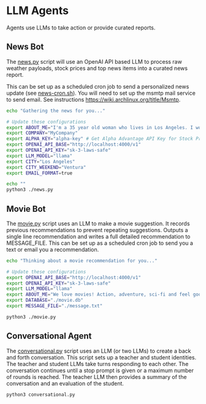 # LLM Agents

Agents use LLMs to take action or provide curated reports.

## News Bot

The [news.py](news.py) script will use an OpenAI API based LLM to process raw weather payloads, stock prices and top news items into a curated news report. 

This can be set up as a scheduled cron job to send a personalized news update (see [news-cron.sh](news-cron.sh)). You will need to set up the msmtp mail service to send email. See instructions https://wiki.archlinux.org/title/Msmtp.

```bash
echo "Gathering the news for you..."

# Update these configurations
export ABOUT_ME="I'm a 35 year old woman who lives in Los Angeles. I work at Acme in technology and AI. I have 2 boys."
export COMPANY="MyCompany"
export ALPHA_KEY="alpha-key" # Get Alpha Advantage API Key for Stock Prices - https://www.alphavantage.co/
export OPENAI_API_BASE="http://localhost:4000/v1"
export OPENAI_API_KEY="sk-3-laws-safe"
export LLM_MODEL="llama"
export CITY="Los Angeles"
export CITY_WEEKEND="Ventura"
export EMAIL_FORMAT=true

echo ""
python3 ./news.py
```

## Movie Bot

The [movie.py](movie.py) script uses an LLM to make a movie suggestion. It records previous recommendations to prevent repeating suggestions. Outputs a single line recommendation and writes a full detailed recommendation to MESSAGE_FILE. This can be set up as a scheduled cron job to send you a text or email you a recommendation.

```bash
echo "Thinking about a movie recommendation for you..."

# Update these configurations
export OPENAI_API_BASE="http://localhost:4000/v1"
export OPENAI_API_KEY="sk-3-laws-safe"
export LLM_MODEL="llama"
export ABOUT_ME="We love movies! Action, adventure, sci-fi and feel good movies are our favorites."
export DATABASE="./movie.db"
export MESSAGE_FILE="./message.txt"

python3 ./movie.py
```

## Conversational Agent

The [conversational.py](conversational.py) script uses an LLM (or two LLMs) to create a back and forth conversation.
This script sets up a teacher and student identities. The teacher and student LLMs take turns responding to each other.
The conversation continues until a stop prompt is given or a maximum number of rounds is reached. The teacher LLM then provides a summary of the conversation and an evaluation of the student.

```bash
python3 conversational.py
```
